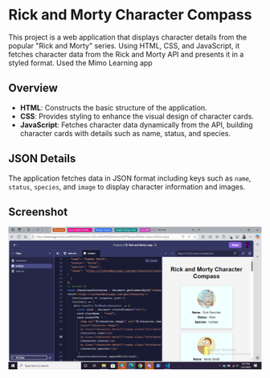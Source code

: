 # Rick and Morty Character Compass

This project is a web application that displays character details from the popular "Rick and Morty" series. Using HTML, CSS, and JavaScript, it fetches character data from the Rick and Morty API and presents it in a styled format.
Used the Mimo Learning app
## Overview

- **HTML**: Constructs the basic structure of the application.
- **CSS**: Provides styling to enhance the visual design of character cards.
- **JavaScript**: Fetches character data dynamically from the API, building character cards with details such as name, status, and species.

## JSON Details

The application fetches data in JSON format including keys such as `name`, `status`, `species`, and `image` to display character information and images.

## Screenshot 
<img src="https://github.com/gemgeek/gems-digital-journal/blob/main/assets/Rick%20and%20Morty.png" alt="screenshot"/>
